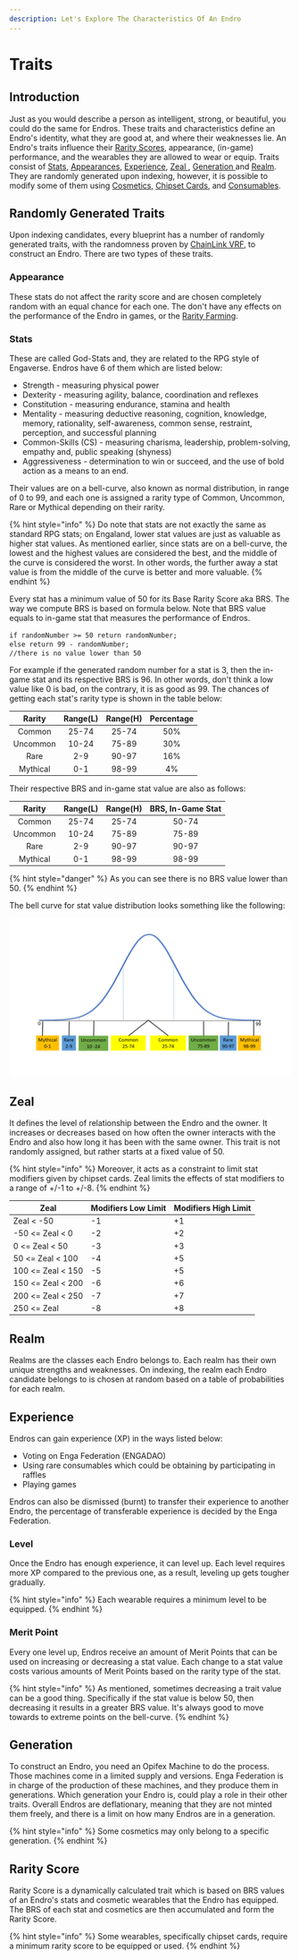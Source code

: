 ```yaml
---
description: Let's Explore The Characteristics Of An Endro
---
```


# Traits

## Introduction

Just as you would describe a person as intelligent, strong, or beautiful, you could do the same for Endros. These traits and characteristics define an Endro's identity, what they are good at, and where their weaknesses lie. An Endro's traits influence their [Rarity Scores](traits.md#rarity-scores), appearance, (in-game) performance, and the wearables they are allowed to wear or equip. Traits consist of [Stats](traits.md#stats), [Appearances](traits.md#appearance), [Experience](traits.md#experience), [Zeal ](traits.md#zeal), [Generation ](traits.md#generation)and [Realm](traits.md#classification). They are randomly generated upon indexing, however, it is possible to modify some of them using [Cosmetics](wearables/cosmetics.md), [Chipset Cards](wearables/chipset-cards.md), and [Consumables](consumables.md).

## Randomly Generated Traits

Upon indexing candidates, every blueprint has a number of randomly generated traits, with the randomness proven by [ChainLink VRF](https://docs.chain.link/docs/chainlink-vrf/), to construct an Endro. There are two types of these traits.

### Appearance

These stats do not affect the rarity score and are chosen completely random with an equal chance for each one. The don't have any effects on the performance of the Endro in games, or the [Rarity Farming](rarity-farming.md).

### Stats

These are called God-Stats and, they are related to the RPG style of Engaverse. Endros have 6 of them which are listed below:

* Strength - measuring physical power
* Dexterity - measuring agility, balance, coordination and reflexes
* Constitution - measuring endurance, stamina and health
* Mentality - measuring deductive reasoning, cognition, knowledge, memory, rationality, self-awareness, common sense, restraint, perception, and successful planning
* Common-Skills (CS) - measuring charisma, leadership, problem-solving, empathy and, public speaking (shyness)
* Aggressiveness - determination to win or succeed, and the use of bold action as a means to an end.

Their values are on a bell-curve, also known as normal distribution, in range of 0 to 99, and each one is assigned a rarity type of Common, Uncommon, Rare or Mythical depending on their rarity.

{% hint style="info" %}
Do note that stats are not exactly the same as standard RPG stats; on Engaland, lower stat values are just as valuable as higher stat values. As mentioned earlier, since stats are on a bell-curve, the lowest and the highest values are considered the best, and the middle of the curve is considered the worst. In other words, the further away a stat value is from the middle of the curve is better and more valuable.
{% endhint %}

Every stat has a minimum value of 50 for its Base Rarity Score aka BRS. The way we compute BRS is based on formula below. Note that BRS value equals to in-game stat that measures the performance of Endros.

```
if randomNumber >= 50 return randomNumber;
else return 99 - randomNumber;
//there is no value lower than 50
```

For example if the generated random number for a stat is 3, then the in-game stat and its respective BRS is 96. In other words, don't think a low value like 0 is bad, on the contrary, it is as good as 99. The chances of getting each stat's rarity type is shown in the table below:

|  Rarity  | Range(L) | Range(H) | Percentage |
| :------: | :------: | :------: | :--------: |
|  Common  |   25-74  |   25-74  |     50%    |
| Uncommon |   10-24  |   75-89  |     30%    |
|   Rare   |    2-9   |   90-97  |     16%    |
| Mythical |    0-1   |   98-99  |     4%     |

Their respective BRS and in-game stat value are also as follows:

|  Rarity  | Range(L) | Range(H) | BRS, In-Game Stat |
| :------: | :------: | :------: | :---------------: |
|  Common  |   25-74  |   25-74  |       50-74       |
| Uncommon |   10-24  |   75-89  |       75-89       |
|   Rare   |    2-9   |   90-97  |       90-97       |
| Mythical |    0-1   |   98-99  |       98-99       |

{% hint style="danger" %}
As you can see there is no BRS value lower than 50.
{% endhint %}

The bell curve for stat value distribution looks something like the following:

![Bell-Curve Distribution](../.gitbook/assets/bell-curve.png)

## Zeal

It defines the level of relationship between the Endro and the owner. It increases or decreases based on how often the owner interacts with the Endro and also how long it has been with the same owner. This trait is not randomly assigned, but rather starts at a fixed value of 50.

{% hint style="info" %}
Moreover, it acts as a constraint to limit stat modifiers given by chipset cards. Zeal limits the effects of stat modifiers to a range of +/-1 to +/-8.
{% endhint %}

| Zeal              | Modifiers Low Limit | Modifiers High Limit |
| ----------------- | ------------------- | -------------------- |
| Zeal < -50        | -1                  | +1                   |
| -50 <= Zeal < 0   | -2                  | +2                   |
| 0 <= Zeal < 50    | -3                  | +3                   |
| 50 <= Zeal < 100  | -4                  | +5                   |
| 100 <= Zeal < 150 | -5                  | +5                   |
| 150 <= Zeal < 200 | -6                  | +6                   |
| 200 <= Zeal < 250 | -7                  | +7                   |
| 250 <= Zeal       | -8                  | +8                   |

## Realm

Realms are the classes each Endro belongs to. Each realm has their own unique strengths and weaknesses. On indexing, the realm each Endro candidate belongs to is chosen at random based on a table of probabilities for each realm.

## Experience

Endros can gain experience (XP) in the ways listed below:

* Voting on Enga Federation (ENGADAO)
* Using rare consumables which could be obtaining by participating in raffles
* Playing games

Endros can also be dismissed (burnt) to transfer their experience to another Endro, the percentage of transferable experience is decided by the Enga Federation.

### Level

Once the Endro has enough experience, it can level up. Each level requires more XP compared to the previous one, as a result, leveling up gets tougher gradually.

{% hint style="info" %}
Each wearable requires a minimum level to be equipped.
{% endhint %}

### Merit Point

Every one level up, Endros receive an amount of Merit Points that can be used on increasing or decreasing a stat value. Each change to a stat value costs various amounts of Merit Points based on the rarity type of the stat.

{% hint style="info" %}
As mentioned, sometimes decreasing a trait value can be a good thing. Specifically if the stat value is below 50, then decreasing it results in a greater BRS value. It's always good to move towards to extreme points on the bell-curve.
{% endhint %}

## Generation

To construct an Endro, you need an Opifex Machine to do the process. Those machines come in a limited supply and versions. Enga Federation is in charge of the production of these machines, and they produce them in generations. Which generation your Endro is, could play a role in their other traits. Overall Endros are deflationary, meaning that they are not minted them freely, and there is a limit on how many Endros are in a generation.

{% hint style="info" %}
Some cosmetics may only belong to a specific generation.
{% endhint %}

## Rarity Score

Rarity Score is a dynamically calculated trait which is based on BRS values of an Endro's stats and cosmetic wearables that the Endro has equipped. The BRS of each stat and cosmetics are then accumulated and form the Rarity Score.

{% hint style="info" %}
Some wearables, specifically chipset cards, require a minimum rarity score to be equipped or used.
{% endhint %}

